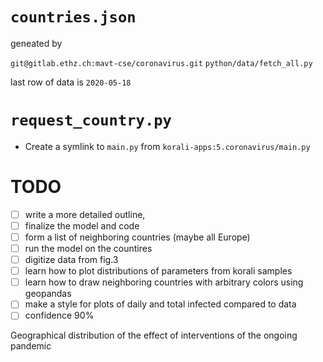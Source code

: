 # `countries.json` 

geneated by

`git@gitlab.ethz.ch:mavt-cse/coronavirus.git` `python/data/fetch_all.py`

last row of data is `2020-05-18`


# `request_country.py`

* Create a symlink to `main.py` from `korali-apps:5.coronavirus/main.py`

# TODO

* [ ] write a more detailed outline,
* [ ] finalize the model and code
* [ ] form a list of neighboring countries (maybe all Europe)
* [ ] run the model on the countires
* [ ] digitize data from fig.3
* [ ] learn how to plot distributions of parameters from korali samples
* [ ] learn how to draw neighboring countries with arbitrary colors using geopandas
* [ ] make a style for plots of daily and total infected compared to data
* [ ] confidence 90%

Geographical distribution of the effect
of interventions of the ongoing pandemic
